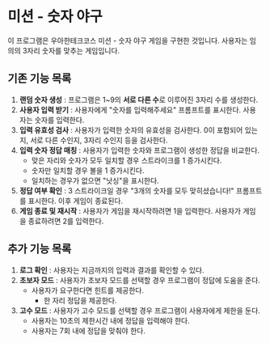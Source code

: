 # 미션 - 숫자 야구

이 프로그램은 우아한테크코스 미션 - 숫자 야구 게임을 구현한 것입니다. 사용자는 임의의 3자리 숫자를 맞추는 게임입니다.


## 기존 기능 목록

1. **랜덤 숫자 생성** : 프로그램은 1~9의 **서로 다른 수**로 이루어진 3자리 수를 생성한다. 
2. **사용자 입력 받기** : 사용자에게 "숫자를 입력해주세요" 프롬프트를 표시한다. 사용자는 숫자를 입력한다.
3. **입력 유효성 검사** : 사용자가 입력한 숫자의 유효성을 검사한다. 0이 포함되어 있는지, 서로 다른 수인지, 3자리 수인지 등을 검사한다.
4. **입력 숫자 정답 매칭** : 사용자가 입력한 숫자와 프로그램이 생성한 정답을 비교한다.
     - 맞은 자리와 숫자가 모두 일치할 경우 스트라이크를 1 증가시킨다.
     - 숫자만 일치할 경우 볼을 1 증가시킨다.
     - 일치하는 경우가 없으면 "낫싱"을 표시한다. 
6. **정답 여부 확인** : 3 스트라이크일 경우 "3개의 숫자를 모두 맞히셨습니다!" 프롬프트를 표시한다. 이후 게임이 종료된다.
7. **게임 종료 및 재시작** : 사용자가 게임을 재시작하려면 1을 입력한다. 사용자가 게임을 종료하려면 2를 입력한다.


## 추가 기능 목록

1. **로그 확인** : 사용자는 지금까지의 입력과 결과를 확인할 수 있다.
2. **초보자 모드** : 사용자가 초보자 모드를 선택할 경우 프로그램이 정답에 도움을 준다.
   - 사용자가 요구한다면 힌트를 제공한다.
       - 한 자리 정답을 제공한다.
3. **고수 모드** : 사용자가 고수 모드를 선택할 경우 프로그램이 사용자에게 제한을 둔다.
    - 사용자는 10초의 제한시간 내에 정답을 입력해야 한다.
    - 사용자는 7회 내에 정답을 맞춰야 한다.
